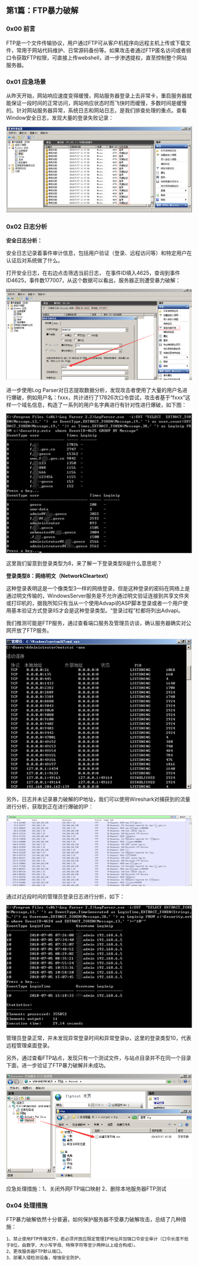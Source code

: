 ## 第1篇：FTP暴力破解

### 0x00 前言

​	FTP是一个文件传输协议，用户通过FTP可从客户机程序向远程主机上传或下载文件，常用于网站代码维护、日常源码备份等。如果攻击者通过FTP匿名访问或者弱口令获取FTP权限，可直接上传webshell，进一步渗透提权，直至控制整个网站服务器。

### 0x01 应急场景

​	从昨天开始，网站响应速度变得缓慢，网站服务器登录上去非常卡，重启服务器就能保证一段时间的正常访问，网站响应状态时而飞快时而缓慢，多数时间是缓慢的。针对网站服务器异常，系统日志和网站日志，是我们排查处理的重点。查看Window安全日志，发现大量的登录失败记录：

![](.\image\win-5-1.png)

### 0x02 日志分析

**安全日志分析：** 

安全日志记录着事件审计信息，包括用户验证（登录、远程访问等）和特定用户在认证后对系统做了什么。

打开安全日志，在右边点击筛选当前日志， 在事件ID填入4625，查询到事件ID4625，事件数177007，从这个数据可以看出，服务器正则遭受暴力破解：

![](.\image\win-5-2.png)

进一步使用Log Parser对日志提取数据分析，发现攻击者使用了大量的用户名进行爆破，例如用户名：fxxx，共计进行了17826次口令尝试，攻击者基于“fxxx”这样一个域名信息，构造了一系列的用户名字典进行有针对性进行爆破，如下图：

![](.\image\win-5-3.png)

这里我们留意到登录类型为8，来了解一下登录类型8是什么意思呢？

**登录类型8：网络明文（NetworkCleartext）**   

这种登录表明这是一个像类型3一样的网络登录，但是这种登录的密码在网络上是通过明文传输的，WindowsServer服务是不允许通过明文验证连接到共享文件夹或打印机的，据我所知只有当从一个使用Advapi的ASP脚本登录或者一个用户使用基本验证方式登录IIS才会是这种登录类型。“登录过程”栏都将列出Advapi。  

我们推测可能是FTP服务，通过查看端口服务及管理员访谈，确认服务器确实对公网开放了FTP服务。

![](.\image\win-5-4.png)

另外，日志并未记录暴力破解的IP地址，我们可以使用Wireshark对捕获到的流量进行分析，获取到正在进行爆破的IP：

![](.\image\win-5-5.png)

通过对近段时间的管理员登录日志进行分析，如下：

![](.\image\win-5-6.png)

管理员登录正常，并未发现异常登录时间和异常登录ip，这里的登录类型10，代表远程管理桌面登录。

另外，通过查看FTP站点，发现只有一个测试文件，与站点目录并不在同一个目录下面，进一步验证了FTP暴力破解并未成功。

![](.\image\win-5-7.png)

应急处理措施：1、关闭外网FTP端口映射           2、删除本地服务器FTP测试



### 0x04 处理措施

​	FTP暴力破解依然十分普遍，如何保护服务器不受暴力破解攻击，总结了几种措施：

```
1、禁止使用FTP传输文件，若必须开放应限定管理IP地址并加强口令安全审计（口令长度不低于8位，由数字、大小写字母、特殊字符等至少两种以上组合构成）。
2、更改服务器FTP默认端口。
3、部署入侵检测设备，增强安全防护。
```





